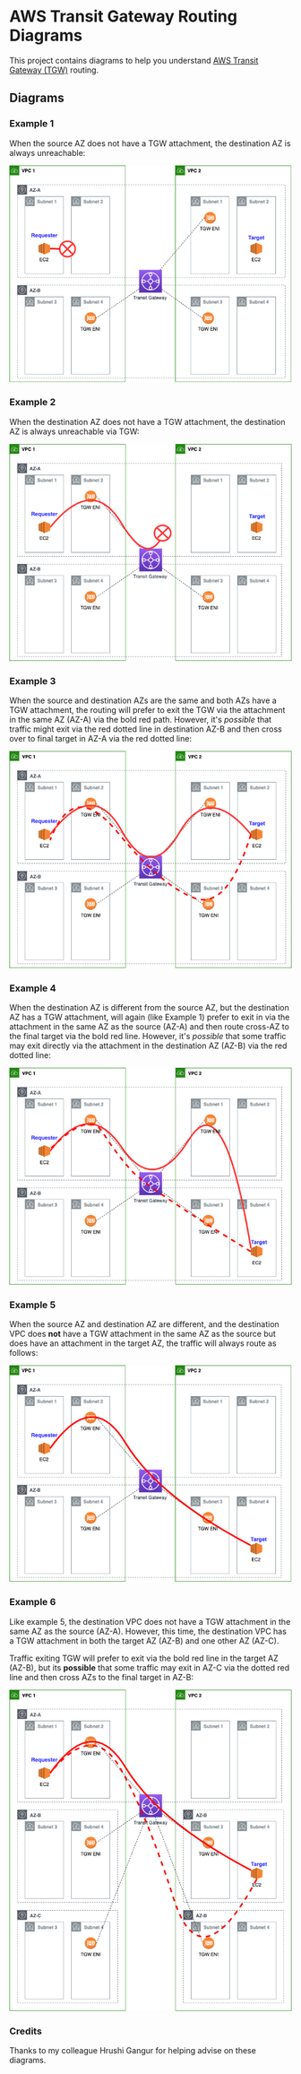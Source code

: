 # AWS Transit Gateway Routing Diagrams

This project contains diagrams to help you understand [AWS Transit Gateway (TGW)](https://aws.amazon.com/transit-gateway/) routing.

## Diagrams

### Example 1

When the source AZ does not have a TGW attachment, the destination AZ is always unreachable:

![example 1](example-1.png?)

### Example 2

When the destination AZ does not have a TGW attachment, the destination AZ is always unreachable via TGW:

![example 2](example2.png)

### Example 3

When the source and destination AZs are the same and both AZs have a TGW attachment, the routing will prefer to exit the TGW via the attachment in the same AZ (AZ-A) via the bold red path. However, it's *possible* that traffic might exit via the red dotted line in destination AZ-B and then cross over to final target in AZ-A via the red dotted line:

![example 3](example3.png)

### Example 4

When the destination AZ is different from the source AZ, but the destination AZ has a TGW attachment, will again (like Example 1) prefer to exit in via the attachment in the same AZ as the source (AZ-A) and then route cross-AZ to the final target via the bold red line. However, it's *possible* that some traffic may exit directly via the attachment in the destination AZ (AZ-B) via the red dotted line:

![example 4](example4.png)

### Example 5

When the source AZ and destination AZ are different, and the destination VPC does **not** have a TGW attachment in the same AZ as the source but does have an attachment in the target AZ, the traffic will always route as follows:

![example 5](example5.png)

### Example 6

Like example 5, the destination VPC does not have a TGW attachment in the same AZ as the source (AZ-A). However, this time, the destination VPC has a TGW attachment in both the target AZ (AZ-B) and one other AZ (AZ-C).

Traffic exiting TGW will prefer to exit via the bold red line in the target AZ (AZ-B), but its **possible** that some traffic may exit in AZ-C via the dotted red line and then cross AZs to the final target in AZ-B:

![example 6](example6.png)


### Credits

Thanks to my colleague Hrushi Gangur for helping advise on these diagrams.

